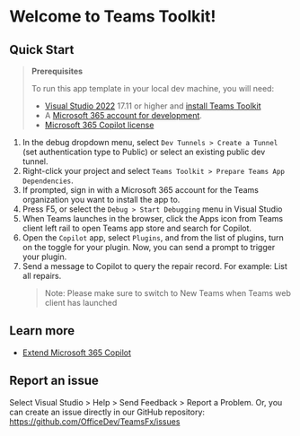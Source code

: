 # Welcome to Teams Toolkit!

## Quick Start

> **Prerequisites**
>
> To run this app template in your local dev machine, you will need:
>
> - [Visual Studio 2022](https://aka.ms/vs) 17.11 or higher and [install Teams Toolkit](https://aka.ms/install-teams-toolkit-vs)
> - A [Microsoft 365 account for development](https://docs.microsoft.com/microsoftteams/platform/toolkit/accounts).
> - [Microsoft 365 Copilot license](https://learn.microsoft.com/microsoft-365-copilot/extensibility/prerequisites#prerequisites)

1. In the debug dropdown menu, select `Dev Tunnels > Create a Tunnel` (set authentication type to Public) or select an existing public dev tunnel.
2. Right-click your project and select `Teams Toolkit > Prepare Teams App Dependencies`.
3. If prompted, sign in with a Microsoft 365 account for the Teams organization you want to install the app to.
4. Press F5, or select the `Debug > Start Debugging` menu in Visual Studio
5. When Teams launches in the browser, click the Apps icon from Teams client left rail to open Teams app store and search for Copilot.
6. Open the `Copilot` app, select `Plugins`, and from the list of plugins, turn on the toggle for your plugin. Now, you can send a prompt to trigger your plugin.
7. Send a message to Copilot to query the repair record. For example: List all repairs.
   > Note: Please make sure to switch to New Teams when Teams web client has launched

## Learn more

- [Extend Microsoft 365 Copilot](https://aka.ms/teamsfx-copilot-plugin)

## Report an issue

Select Visual Studio > Help > Send Feedback > Report a Problem.
Or, you can create an issue directly in our GitHub repository:
https://github.com/OfficeDev/TeamsFx/issues
